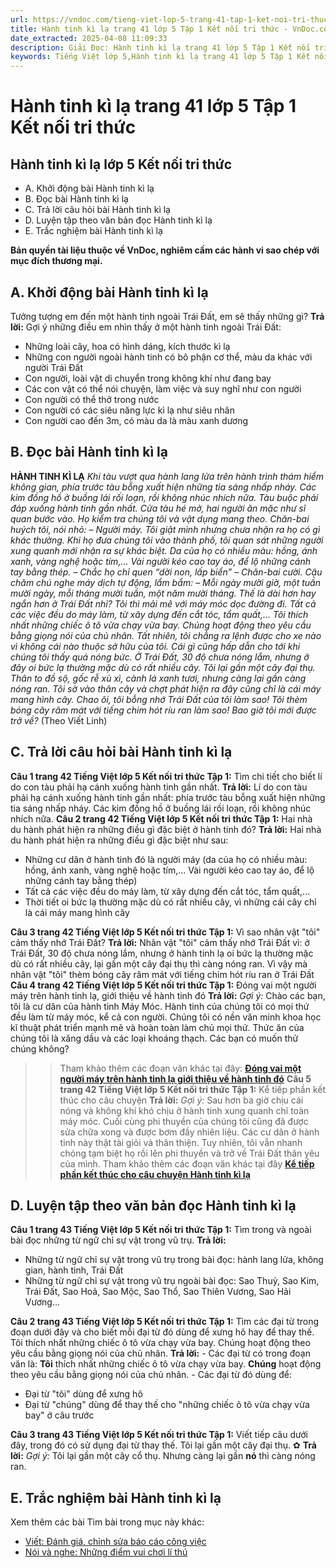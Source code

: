 ```yaml
---
url: https://vndoc.com/tieng-viet-lop-5-trang-41-tap-1-ket-noi-tri-thuc-319609
title: Hành tinh kì lạ trang 41 lớp 5 Tập 1 Kết nối tri thức - VnDoc.com
date_extracted: 2025-04-08 11:09:33
description: Giải Đọc: Hành tinh kì lạ trang 41 lớp 5 Tập 1 Kết nối tri thức gồm các phần hướng dẫn giải chi tiết, đầy đủ nhất chỉ có trên VnDoc. Mời các bạn tham khảo.
keywords: Tiếng Việt lớp 5,Hành tinh kì lạ trang 41 lớp 5 Tập 1 Kết nối tri thức,Tiếng Việt lớp 5 trang 41 Tập 1 Kết nối tri thức,Hành tinh kì lạ lớp 5 Kết nối tri thức,Tiếng Việt lớp 5 Tập 1 trang 41 Kết nối tri thức,Trả lời câu hỏi Hành tinh kì lạ,Đọc Hành tinh kì lạ lớp 5,Hành tinh kì lạ lớp 5 trang 41,Tiếng Việt lớp 5 Kết nối tri thức,Tiếng Việt lớp 5 Tập 1,sgk Tiếng Việt lớp 5
---
```


# Hành tinh kì lạ trang 41 lớp 5 Tập 1 Kết nối tri thức
## **Hành tinh kì lạ lớp 5 Kết nối tri thức**
  * A. Khởi động bài Hành tinh kì lạ
  * B. Đọc bài Hành tinh kì lạ
  * C. Trả lời câu hỏi bài Hành tinh kì lạ
  * D. Luyện tập theo văn bản đọc Hành tinh kì lạ
  * E. Trắc nghiệm bài Hành tinh kì lạ

**Bản quyền tài liệu thuộc về VnDoc, nghiêm cấm các hành vi sao chép với mục đích thương mại.**
## **A. Khởi động bài Hành tinh kì lạ**
Tưởng tượng em đến một hành tinh ngoài Trái Đất, em sẽ thấy những gì?
**Trả lời:**
Gợi ý những điều em nhìn thấy ở một hành tinh ngoài Trái Đất:
  * Những loài cây, hoa có hình dáng, kích thước kì lạ
  * Những con người ngoài hành tinh có bô phận cơ thể, màu da khác với người Trái Đất
  * Con người, loài vật di chuyển trong không khí như đang bay
  * Các con vật có thể nói chuyện, làm việc và suy nghĩ như con người
  * Con người có thể thở trong nước
  * Con người có các siêu năng lực kì lạ như siêu nhân
  * Con người cao đến 3m, có màu da là màu xanh dương

## **B. Đọc bài Hành tinh kì lạ**
**HÀNH TINH KÌ LẠ**
 _Khi tàu vượt qua hành lang lửa trên hành trình thám hiểm không gian, phía trước tàu bỗng xuất hiện những tia sáng nhấp nháy. Các kim đồng hồ ở buồng lái rối loạn, rồi không nhúc nhích nữa. Tàu buộc phải đáp xuống hành tinh gần nhất._
_Cửa tàu hé mở, hai người ăn mặc như sĩ quan bước vào. Họ kiểm tra chúng tôi và vật dụng mang theo. Chăn-bai huých tôi, nói nhỏ:_
_– Người máy._
_Tôi giật mình nhưng chưa nhận ra họ có gì khác thường. Khi họ đưa chúng tôi vào thành phố, tôi quan sát những người xung quanh mới nhận ra sự khác biệt. Da của họ có nhiều màu: hồng, ánh xanh, vàng nghệ hoặc tím,... Vài người kéo cao tay áo, để lộ những cánh tay bằng thép._
_– Chắc họ chỉ quen “dời non, lấp biển” – Chăn-bai cười._
_Cậu chăm chú nghe máy dịch tự động, lẩm bẩm:_
_– Mỗi ngày mười giờ, một tuần mười ngày, mỗi tháng mười tuần, một năm mười tháng. Thế là dài hơn hay ngắn hơn ở Trái Đất nhỉ?_
_Tôi thì mải mê với máy móc dọc đường đi. Tất cả các việc đều do máy làm, từ xây dựng đến cắt tóc, tẩm quất,... Tôi thích nhất những chiếc ô tô vừa chạy vừa bay. Chúng hoạt động theo yêu cầu bằng giọng nói của chủ nhân. Tất nhiên, tôi chẳng ra lệnh được cho xe nào vì không cái nào thuộc sở hữu của tôi._
_Cái gì cũng hấp dẫn cho tới khi chúng tôi thấy quá nóng bức. Ở Trái Đất, 30 độ chưa nóng lắm, nhưng ở đây oi bức lạ thường mặc dù có rất nhiều cây. Tôi lại gần một cây đại thụ. Thân to đồ sộ, gốc rễ xù xì, cành lá xanh tươi, nhưng càng lại gần càng nóng ran. Tôi sờ vào thân cây và chợt phát hiện ra đây cũng chỉ là cái máy mang hình cây. Chao ôi, tôi bỗng nhớ Trái Đất của tôi làm sao\! Tôi thèm bóng cây râm mát với tiếng chim hót ríu ran làm sao\! Bao giờ tôi mới được trở về?_
\(Theo Viết Linh\)
## **C. Trả lời câu hỏi bài Hành tinh kì lạ**
**Câu 1 trang 42 Tiếng Việt lớp 5 Kết nối tri thức Tập 1:** Tìm chi tiết cho biết lí do con tàu phải hạ cánh xuống hành tinh gần nhất.
**Trả lời:**
Lí do con tàu phải hạ cánh xuống hành tinh gần nhất: phía trước tàu bỗng xuất hiện những tia sáng nhấp nháy. Các kim đồng hồ ở buồng lái rối loạn, rồi không nhúc nhích nữa.
**Câu 2 trang 42 Tiếng Việt lớp 5 Kết nối tri thức Tập 1:** Hai nhà du hành phát hiện ra những điều gì đặc biệt ở hành tinh đó?
**Trả lời:**
Hai nhà du hành phát hiện ra những điều gì đặc biệt như sau:
  * Những cư dân ở hành tinh đó là người máy \(da của họ có nhiều màu: hồng, ánh xanh, vàng nghệ hoặc tím,... Vài người kéo cao tay áo, để lộ những cánh tay bằng thép\)
  * Tất cả các việc đều do máy làm, từ xây dựng đến cắt tóc, tẩm quất,...
  * Thời tiết oi bức lạ thường mặc dù có rất nhiều cây, vì những cái cây chỉ là cái máy mang hình cây

**Câu 3 trang 42 Tiếng Việt lớp 5 Kết nối tri thức Tập 1:** Vì sao nhân vật "tôi" cảm thấy nhớ Trái Đất?
**Trả lời:**
Nhân vật "tôi" cảm thấy nhớ Trái Đất vì: ở Trái Đất, 30 độ chưa nóng lắm, nhưng ở hành tinh lạ oi bức lạ thường mặc dù có rất nhiều cây, lại gần một cây đại thụ thì càng nóng ran. Vì vậy mà nhân vật "tôi" thèm bóng cây râm mát với tiếng chim hót ríu ran ở Trái Đất
**Câu 4 trang 42 Tiếng Việt lớp 5 Kết nối tri thức Tập 1:** Đóng vai một người máy trên hành tinh lạ, giới thiệu về hành tinh đó
**Trả lời:**
_Gợi ý:_
Chào các bạn, tôi là cư dân của hành tinh Máy Móc. Hành tinh của chúng tôi có mọi thứ đều làm từ máy móc, kể cả con người. Chúng tôi có nền văn minh khoa học kĩ thuật phát triển mạnh mẽ và hoàn toàn làm chủ mọi thứ. Thức ăn của chúng tôi là xăng dầu và các loại khoáng thạch. Các bạn có muốn thử chúng không?
>> Tham khảo thêm các đoạn văn khác tại đây: [**Đóng vai một người máy trên hành tinh lạ giới thiệu về hành tinh đó**](<https://vndoc.com/dong-vai-mot-nguoi-may-tren-hanh-tinh-la-gioi-thieu-ve-hanh-tinh-do-lop-5-329087>)
**Câu 5 trang 42 Tiếng Việt lớp 5 Kết nối tri thức Tập 1:** Kể tiếp phần kết thúc cho câu chuyện
**Trả lời:**
_Gợi ý:_
Sau hơn ba giờ chịu cái nóng và không khí khó chịu ở hành tinh xung quanh chỉ toàn máy móc. Cuối cùng phi thuyền của chúng tôi cũng đã được sửa chữa xong và được bơm đầy nhiên liệu. Các cư dân ở hành tinh này thật tài giỏi và thân thiện. Tuy nhiên, tôi vẫn nhanh chóng tạm biệt họ rồi lên phi thuyền và trở về Trái Đất thân yêu của mình.
>> Tham khảo thêm các đoạn văn khác tại đây [**Kể tiếp phần kết thúc cho câu chuyện Hành tinh kì lạ**](<https://vndoc.com/ke-tiep-phan-ket-thuc-cho-cau-chuyen-hanh-tinh-ki-la-lop-5-329088>)
## **D. Luyện tập theo văn bản đọc Hành tinh kì lạ**
**Câu 1 trang 43 Tiếng Việt lớp 5 Kết nối tri thức Tập 1:** Tìm trong và ngoài bài đọc những từ ngữ chỉ sự vật trong vũ trụ.
**Trả lời:**
  * Những từ ngữ chỉ sự vật trong vũ trụ trong bài đọc: hành lang lửa, không gian, hành tinh, Trái Đất
  * Những từ ngữ chỉ sự vật trong vũ trụ ngoài bài đọc: Sao Thuỷ, Sao Kim, Trái Đất, Sao Hoả, Sao Mộc, Sao Thổ, Sao Thiên Vương, Sao Hải Vương...

**Câu 2 trang 43 Tiếng Việt lớp 5 Kết nối tri thức Tập 1:** Tìm các đại từ trong đoạn dưới đây và cho biết mỗi đại từ đó dùng để xưng hô hay để thay thế.
Tôi thích nhất những chiếc ô tô vừa chạy vừa bay. Chúng hoạt động theo yêu cầu bằng giọng nói của chủ nhân.
**Trả lời:**
\- Các đại từ có trong đoạn văn là:
**Tôi** thích nhất những chiếc ô tô vừa chạy vừa bay. **Chúng** hoạt động theo yêu cầu bằng giọng nói của chủ nhân.
\- Các đại từ đó dùng để:
  * Đại từ "tôi" dùng để xưng hô
  * Đại từ "chúng" dùng để thay thế cho "những chiếc ô tô vừa chạy vừa bay" ở câu trước

**Câu 3 trang 43 Tiếng Việt lớp 5 Kết nối tri thức Tập 1:** Viết tiếp câu dưới đây, trong đó có sử dụng đại từ thay thế.
Tôi lại gần một cây đại thụ. ✿
**Trả lời:**
_Gợi ý:_
Tôi lại gần một cây cổ thụ. Nhưng càng lại gần **nó** thì càng nóng ran.
## **E. Trắc nghiệm bài Hành tinh kì lạ**
Xem thêm các bài Tìm bài trong mục này khác:
  * [Viết: Đánh giá, chỉnh sửa báo cáo công việc](</tieng-viet-lop-5-trang-43-tap-1-ket-noi-tri-thuc-319611>)
  * [Nói và nghe: Những điểm vui chơi lí thú](</tieng-viet-lop-5-trang-44-tap-1-ket-noi-tri-thuc-319614>)

